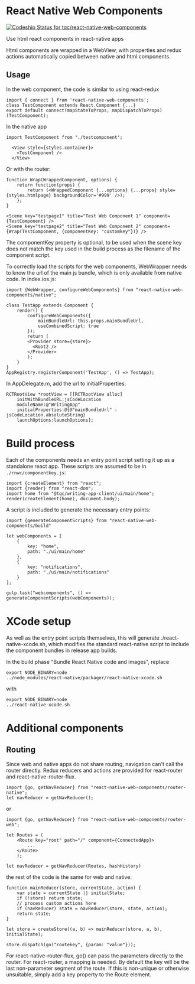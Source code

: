 # React Native Web Components

[ ![Codeship Status for tqc/react-native-web-components](https://app.codeship.com/projects/1c536090-9669-0134-0497-5672ad084bd7/status?branch=master)](https://app.codeship.com/projects/186947)

Use html react components in react-native apps

Html components are wrapped in a WebView, with properties and redux actions automatically copied between native and html components.

## Usage

In the web component, the code is similar to using react-redux

    import { connect } from 'react-native-web-components';
    class TestComponent extends React.Component {...}
    export default connect(mapStateToProps, mapDispatchToProps)(TestComponent);

In the native app

    import TestComponent from "./testcomponent";

      <View style={styles.container}>
        <TestComponent />
      </View>

Or with the router:

    function Wrap(WrappedComponent, options) {
        return function(props) {
            return (<WrappedComponent {...options} {...props} style={styles.htmlpage} backgroundColor='#999' />);
        };
    }
    
    <Scene key="testpage1" title="Test Web Component 1" component={TestComponent} />
    <Scene key="testpage2" title="Test Web Component 2" component={Wrap(TestComponent, {componentKey: "customkey"})} />

The componentKey property is optional, to be used when the scene key does not match the key used in the build process as the filename of the component script.

To correctly load the scripts for the web components, WebWrapper needs to know the url of the main js bundle, which is only available from native code. In index.ios.js: 


    import {WebWrapper, configureWebComponents} from "react-native-web-components/native";

    class TestApp extends Component {
        render() {
            configureWebComponents({
                mainBundleUrl: this.props.mainBundleUrl,
                useCombinedScript: true
            });
            return (
            <Provider store={store}>
              <Root2 />
            </Provider>
            );
        }
    }
    AppRegistry.registerComponent('TestApp', () => TestApp);

In AppDelegate.m, add the url to initialProperties:

    RCTRootView *rootView = [[RCTRootView alloc]
        initWithBundleURL:jsCodeLocation
        moduleName:@"WritingApp"
        initialProperties:@{@"mainBundleUrl" : jsCodeLocation.absoluteString}
        launchOptions:launchOptions];

# Build process

Each of the components needs an entry point script setting it up as a standalone react app. These scripts are assumed to be in `./rnwc/componentkey.js`:

    import {createElement} from "react";
    import {render} from "react-dom";
    import home from "@tqc/writing-app-client/ui/main/home";
    render(createElement(home), document.body);

A script is included to generate the necessary entry points:

    import {generateComponentScripts} from "react-native-web-components/build"

    let webComponents = [
        {
            key: "home",
            path: "./ui/main/home"
        },
        {
            key: "notifications",
            path: "./ui/main/notifications"
        }
    ];

    gulp.task("webcomponents", () => generateComponentScripts(webComponents));

# XCode setup

As well as the entry point scripts themselves, this will generate ./react-native-xcode.sh, which modifies the standard react-native script to include the component bundles in release app builds. 

In the build phase "Bundle React Native code and images", replace

    export NODE_BINARY=node
    ../node_modules/react-native/packager/react-native-xcode.sh

with

    export NODE_BINARY=node
    ../react-native-xcode.sh


# Additional components

## Routing

Since web and native apps do not share routing, navigation can't call the router directly. Redux reducers and actions are provided for react-router and react-native-router-flux.

    import {go, getNavReducer} from "react-native-web-components/router-native";
    let navReducer = getNavReducer();

or

    import {go, getNavReducer} from "react-native-web-components/router-web";

    let Routes = (
        <Route key="root" path="/" component={ConnectedApp}>
            ...
        </Route>
        );

    let navReducer = getNavReducer(Routes, hashHistory)

the rest of the code is the same for web and native:

    function mainReducer(store, currentState, action) {
        var state = currentState || initialState;
        if (!store) return state;
        // process custom actions here
        if (navReducer) state = navReducer(store, state, action);
        return state;
    }

    let store = createStore((a, b) => mainReducer(store, a, b), initialState);

    store.dispatch(go("routekey", {param: "value"}));

For react-native-router-flux, go() can pass the parameters directly to the router. For react-router, a mapping is needed. By default the key will be the last non-parameter segment of the route. If this is non-unique or otherwise unsuitable, simply add a key property to the Route element.


